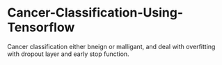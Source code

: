 # Cancer-Classification-Using-Tensorflow
Cancer classification either bneign or malligant, and deal with overfitting with dropout layer and early stop function.
